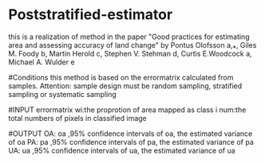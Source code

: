 # Poststratified-estimator
this is a realization of method in the paper "Good practices for estimating area and assessing accuracy of land change" by
Pontus Olofsson a,⁎, Giles M. Foody b, Martin Herold c, Stephen V. Stehman d,
Curtis E.Woodcock a, Michael A. Wulder e

#Conditions
this method is based on the errormatrix calculated from samples. 
Attention: sample design must be random sampling, stratified sampling or systematic sampling

#INPUT
errormatrix
wi:the proprotion of area mapped as class i
num:the total numbers of pixels in classified image

#OUTPUT
OA: oa ,95% confidence intervals of oa, the estimated variance of oa
PA: pa ,95% confidence intervals of pa, the estimated variance of pa
UA: ua ,95% confidence intervals of ua, the estimated variance of ua

